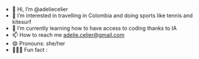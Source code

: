 - 👋 Hi, I’m @adeliecelier
- 👀 I’m interested in travelling in Colombia and doing sports like tennis and kitesurf
- 🌱 I’m currently learning how to have access to coding thanks to IA
- 📫 How to reach me adelie.celier@gmail.com
- 😄 Pronouns: she/her
- 🧑🏻‍🍼 Fun fact :  


<!---
adeliecelier/adeliecelier is a ✨ special ✨ repository because its `README.md` (this file) appears on your GitHub profile.
You can click the Preview link to take a look at your changes.
--->
